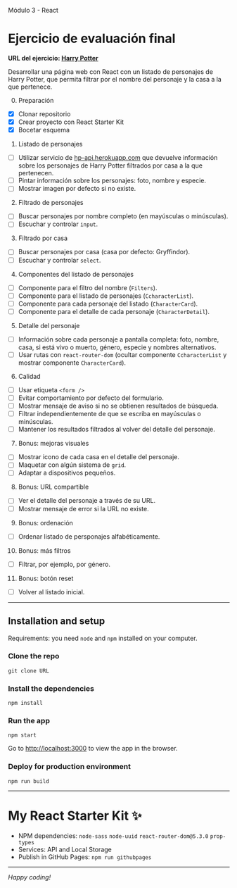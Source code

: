 Módulo 3 - React

# Ejercicio de evaluación final

**URL del ejercicio: [Harry Potter](#)**

Desarrollar una página web con React con un listado de personajes de Harry Potter, que permita filtrar por el nombre del personaje y la casa a la que pertenece.

0. Preparación

- [x] Clonar repositorio
- [x] Crear proyecto con React Starter Kit
- [x] Bocetar esquema

1. Listado de personajes

- [ ] Utilizar servicio de [hp-api.herokuapp.com](http://hp-api.herokuapp.com/) que devuelve información sobre los personajes de Harry Potter filtrados por casa a la que pertenecen.
- [ ] Pintar información sobre los personajes: foto, nombre y especie.
- [ ] Mostrar imagen por defecto si no existe.

2. Filtrado de personajes

- [ ] Buscar personajes por nombre completo (en mayúsculas o minúsculas).
- [ ] Escuchar y controlar `input`.

3. Filtrado por casa

- [ ] Buscar personajes por casa (casa por defecto: Gryffindor).
- [ ] Escuchar y controlar `select`.

4. Componentes del listado de personajes

- [ ] Componente para el filtro del nombre (`Filters`).
- [ ] Componente para el listado de personajes (`CcharacterList`).
- [ ] Componente para cada personaje del listado (`CharacterCard`).
- [ ] Componente para el detalle de cada personaje (`CharacterDetail`).

5. Detalle del personaje

- [ ] Información sobre cada personaje a pantalla completa: foto, nombre, casa, si está vivo o muerto, género, especie y nombres alternativos.
- [ ] Usar rutas con `react-router-dom` (ocultar componente `CcharacterList` y mostrar componente `CharacterCard`).

6. Calidad

- [ ] Usar etiqueta `<form />`
- [ ] Evitar comportamiento por defecto del formulario.
- [ ] Mostrar mensaje de aviso si no se obtienen resultados de búsqueda.
- [ ] Filtrar independientemente de que se escriba en mayúsculas o minúsculas.
- [ ] Mantener los resultados filtrados al volver del detalle del personaje.

7. Bonus: mejoras visuales

- [ ] Mostrar icono de cada casa en el detalle del personaje.
- [ ] Maquetar con algún sistema de `grid`.
- [ ] Adaptar a dispositivos pequeños.

8. Bonus: URL compartible

- [ ] Ver el detalle del personaje a través de su URL.
- [ ] Mostrar mensaje de error si la URL no existe.

9. Bonus: ordenación

- [ ] Ordenar listado de persponajes alfabéticamente.

10. Bonus: más filtros

- [ ] Filtrar, por ejemplo, por género.

11. Bonus: botón reset

- [ ] Volver al listado inicial.

---

## Installation and setup

Requirements: you need `node` and `npm` installed on your computer.

### Clone the repo

```
git clone URL
```

### Install the dependencies

```
npm install
```

### Run the app

```
npm start
```

Go to [http://localhost:3000](http://localhost:3000) to view the app in the browser.

### Deploy for production environment

```
npm run build
```

---

# My React Starter Kit ✨

- NPM dependencies: `node-sass` `node-uuid` `react-router-dom@5.3.0` `prop-types`
- Services: API and Local Storage
- Publish in GitHub Pages: `npm run githubpages`

---

_Happy coding!_
